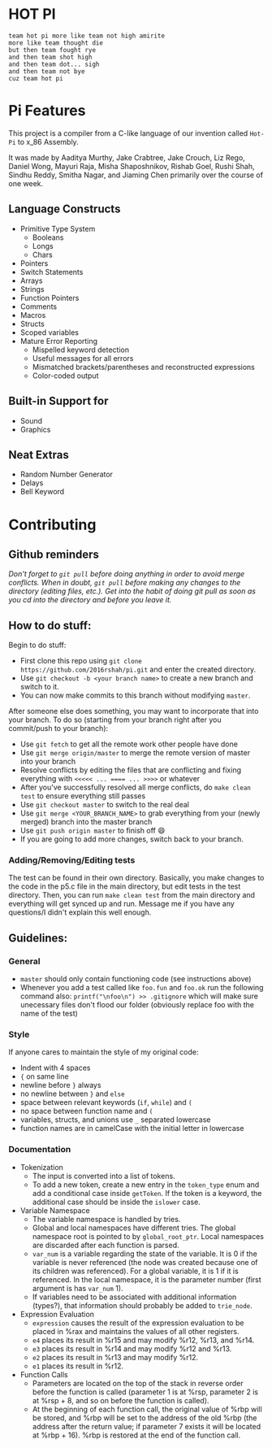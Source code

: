 # HOT PI

```
team hot pi more like team not high amirite
more like team thought die
but then team fought rye
and then team shot high
and then team dot... sigh
and then team not bye
cuz team hot pi
```

# Pi Features

This project is a compiler from a C-like language of our invention called `Hot-Pi` to x_86 Assembly.

It was made by Aaditya Murthy, Jake Crabtree, Jake Crouch, Liz Rego, Daniel Wong, Mayuri Raja, Misha Shaposhnikov, Rishab Goel, Rushi Shah, Sindhu Reddy, Smitha Nagar, and Jiaming Chen primarily over the course of one week.

## Language Constructs
- Primitive Type System
  - Booleans
  - Longs
  - Chars
- Pointers
- Switch Statements
- Arrays
- Strings
- Function Pointers
- Comments
- Macros
- Structs
- Scoped variables
- Mature Error Reporting
  - Mispelled keyword detection
  - Useful messages for all errors
  - Mismatched brackets/parentheses and reconstructed expressions
  - Color-coded output
 
## Built-in Support for
- Sound
- Graphics

## Neat Extras
- Random Number Generator
- Delays
- Bell Keyword


# Contributing

## Github reminders

*Don't forget to `git pull` before doing anything in order to avoid merge conflicts. When in doubt, `git pull` before making any changes to the directory (editing files, etc.). Get into the habit of doing git pull as soon as you cd into the directory and before you leave it.*

## How to do stuff:

Begin to do stuff:

- First clone this repo using `git clone https://github.com/2016rshah/pi.git` and enter the created directory.
- Use `git checkout -b <your branch name>` to create a new branch and switch to it.
- You can now make commits to this branch without modifying `master`.

After someone else does something, you may want to incorporate that into your branch. To do so (starting from your branch right after you commit/push to your branch):

- Use `git fetch` to get all the remote work other people have done
- Use `git merge origin/master` to merge the remote version of master into your branch
- Resolve conflicts by editing the files that are conflicting and fixing everything with `<<<<< ... ==== ... >>>>` or whatever
- After you've successfully resolved all merge conflicts, do `make clean test` to ensure everything still passes
- Use `git checkout master` to switch to the real deal
- Use `git merge <YOUR_BRANCH_NAME>` to grab everything from your (newly merged) branch into the master branch
- Use `git push origin master` to finish off :smile:
- If you are going to add more changes, switch back to your branch.


### Adding/Removing/Editing tests

The test can be found in their own directory. Basically, you make changes to the code in the p5.c file in the main directory, but edit tests in the test directory. Then, you can run `make clean test` from the main directory and everything will get synced up and run. Message me if you have any questions/I didn't explain this well enough. 

## Guidelines:

### General
- `master` should only contain functioning code (see instructions above)
- Whenever you add a test called like `foo.fun` and `foo.ok` run the following command also: `printf("\nfoo\n") >> .gitignore` which will make sure unecessary files don't flood our folder (obviously replace foo with the name of the test)

### Style 
If anyone cares to maintain the style of my original code:
- Indent with 4 spaces
- `{` on same line
- newline before `}` always
- no newline between `}` and `else`
- space between relevant keywords (`if`, `while`) and `(`
- no space between function name and `(`
- variables, structs, and unions use `_` separated lowercase
- function names are in camelCase with the initial letter in lowercase

### Documentation
- Tokenization
  - The input is converted into a list of tokens. 
  - To add a new token, create a new entry in the `token_type` enum and add a conditional case inside `getToken`. If the token is a keyword, the additional case should be inside the `islower` case.
- Variable Namespace
  - The variable namespace is handled by tries.
  - Global and local namespaces have different tries. The global namespace root is pointed to by `global_root_ptr`. Local namespaces are discarded after each function is parsed.
  - `var_num` is a variable regarding the state of the variable. It is 0 if the variable is never referenced (the node was created because one of its children was referenced). For a global variable, it is 1 if it is referenced. In the local namespace, it is the parameter number (first argument is has `var_num` 1). 
  - If variables need to be associated with additional information (types?), that information should probably be added to `trie_node`.
- Expression Evaluation
  - `expression` causes the result of the expression evaluation to be placed in %rax and maintains the values of all other registers.
  - `e4` places its result in %r15 and may modify %r12, %r13, and %r14.
  - `e3` places its result in %r14 and may modify %r12 and %r13.
  - `e2` places its result in %r13 and may modify %r12.
  - `e1` places its result in %r12.
- Function Calls
  - Parameters are located on the top of the stack in reverse order before the function is called (parameter 1 is at %rsp, parameter 2 is at %rsp + 8, and so on before the function is called).
  - At the beginning of each function call, the original value of %rbp will be stored, and %rbp will be set to the address of the old %rbp (the address after the return value; if parameter 7 exists it will be located at %rbp + 16). %rbp is restored at the end of the function call.
